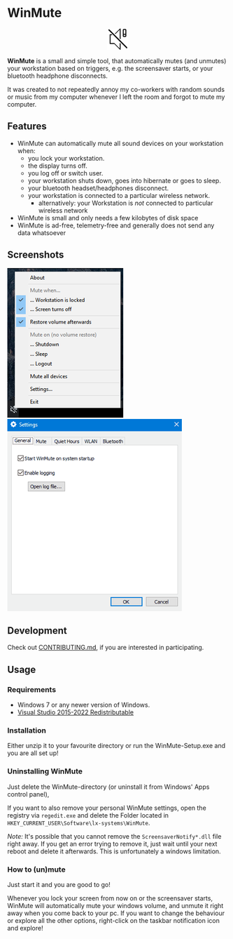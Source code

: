 # WinMute

<div align="center"><img alt="WinMute's logo" title="WinMute" src="WinMute/icons/app.png"></div>


**WinMute** is a small and simple tool, that automatically mutes (and unmutes) your workstation
based on triggers, e.g. the screensaver starts, or your bluetooth headphone disconnects.

It was created to not repeatedly annoy my co-workers with random sounds or music from my
computer whenever I left the room and forgot to mute my computer.

## Features

* WinMute can automatically mute all sound devices on your workstation when:
  * you lock your workstation.
  * the display turns off.
  * you log off or switch user.
  * your workstation shuts down, goes into hibernate or goes to sleep.
  * your bluetooth headset/headphones disconnect.
  * your workstation is connected to a particular wireless network.
    * alternatively: your Workstation is _not_ connected to particular wireless network
* WinMute is small and only needs a few kilobytes of disk space
* WinMute is ad-free, telemetry-free and generally does not send any data whatsoever


## Screenshots

![Screenshot of WinMute](Dist/screenshots/app.png? "Screenshot of WinMute")
![Screenshot of the Settings](Dist/screenshots/settings.gif? "Settings dialog")


## Development

Check out [CONTRIBUTING.md](CONTRIBUTING.md), if you are interested in participating.

## Usage

### Requirements

* Windows 7 or any newer version of Windows.
* [Visual Studio 2015-2022 Redistributable](https://support.microsoft.com/help/2977003/the-latest-supported-visual-c-downloads)

### Installation

Either unzip it to your favourite directory or run the WinMute-Setup.exe and you are all set up!

### Uninstalling WinMute

Just delete the WinMute-directory (or uninstall it from Windows' Apps control panel),

If you want to also remove your personal WinMute settings, open the registry via `regedit.exe` and delete the Folder located in `HKEY_CURRENT_USER\Software\lx-systems\WinMute`.

*Note:* It's possible that you cannot remove the `ScreensaverNotify*.dll` file right away. If you get an error trying to remove it, just wait until your next reboot and delete it afterwards. This is unfortunately a windows limitation.

### How to (un)mute

Just start it and you are good to go!

Whenever you lock your screen from now on or the screensaver starts, WinMute will automatically mute your windows volume, and unmute it right away when you come back to your pc.
If you want to change the behaviour or explore all the other options, right-click on the taskbar notification icon and explore!
